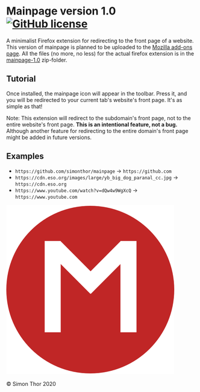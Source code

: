 # Mainpage version 1.0 [![GitHub license](https://img.shields.io/badge/license-GPLv3.0-blue.svg)](https://github.com/simonthor/mainpage/blob/master/LICENSE)
A minimalist Firefox extension for redirecting to the front page of a website. 
This version of mainpage is planned to be uploaded to the [Mozilla add-ons page](https://addons.mozilla.org).
All the files (no more, no less) for the actual firefox extension is in the [mainpage-1.0](/mainpage-1.0.zip) zip-folder.

## Tutorial
Once installed, the mainpage icon will appear in the toolbar. Press it, and you will be redirected to your current tab's website's front page.
It's as simple as that!

Note: This extension will redirect to the subdomain's front page, not to the entire website's front page. 
**This is an intentional feature, not a bug.**
Although another feature for redirecting to the entire domain's front page might be added in future versions.

## Examples
- ```https://github.com/simonthor/mainpage``` &rarr; ```https://github.com```
- ```https://cdn.eso.org/images/large/yb_big_dog_paranal_cc.jpg``` &rarr; ```https://cdn.eso.org```
- ```https://www.youtube.com/watch?v=dQw4w9WgXcQ``` &rarr; ```https://www.youtube.com```

![mainpage logo](icons/icon.svg)

&copy; Simon Thor 2020

